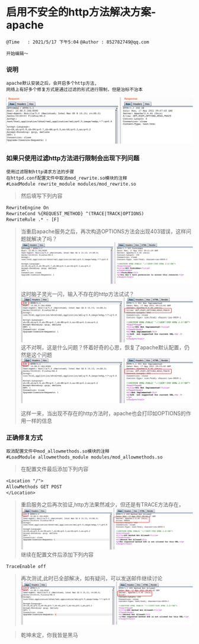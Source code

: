 # 启用不安全的http方法解决方案-apache
`@Time   : 2021/5/17 下午5:04`
`@Author : 852782749@qq.com`


```
开始编辑～
```

### 说明
```angular2html
apache默认安装之后，会开启多个http方法,
网络上有好多个修复方式是通过过滤的形式进行限制，但是治标不治本
```
![avatar](images/apache_01.png)
### 如果只使用过滤http方法进行限制会出现下列问题
```angular2html
使用过滤限制http请求方法的步骤
在httpd.conf配置文件中取消mod_rewrite.so模块的注释
#LoadModule rewrite_module modules/mod_rewrite.so
```
> 然后填写下列内容
```
RewriteEngine On
RewriteCond %{REQUEST_METHOD} ^(TRACE|TRACK|OPTIONS)
RewriteRule .* - [F]
```
> 当重启apache服务之后，再次构造OPTIONS方法会出现403错误，这样问题就解决了吗？
![avatar](images/apache_02.png)
>
>
> 这时脑子灵光一闪，输入不存在的http方法试试？
![avatar](images/apache_03.png)
> 这不对啊，这是什么问题？怀着好奇的心思，恢复了apache默认配置，仍然是这个问题
![avatar](images/apache_03.png)
>
> 这样一来，当出现不存在的http方法时，apache也会打印如OPTIONS的作用一样的信息
### 正确修复方式
```angular2html
取消配置文件中mod_allowmethods.so模块的注释
#LoadModule allowmethods_module modules/mod_allowmethods.so
```
>
> 在配置文件最后添加下列内容
```angular2html
<Location "/">
AllowMethods GET POST
</Location>

```
> 重启服务之后再次验证,http方法果然减少，但还是有TRACE方法存在，
![avatar](images/apache_04.png)
> 继续在配置文件后添加下列内容
```angular2html
TraceEnable off
```
> 再次测试,此时已全部解决，如有疑问，可以发送邮件继续讨论
![avatar](images/apache_05.png)


> 乾坤未定，你我皆是黑马